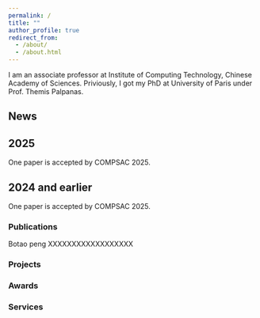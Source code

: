 ```yaml
---
permalink: /
title: ""
author_profile: true
redirect_from: 
  - /about/
  - /about.html
---
```

I am an associate professor at Institute of Computing Technology, Chinese Academy of Sciences.
Priviously, I got my PhD at University of Paris under Prof. Themis Palpanas.
<section id="news">


News
========

# 2025

One paper is accepted by COMPSAC 2025.

## 2024 and earlier

One paper is accepted by COMPSAC 2025.
<section id="publications">


# Publications

Botao peng XXXXXXXXXXXXXXXXXX



# Projects




# Awards



# Services
